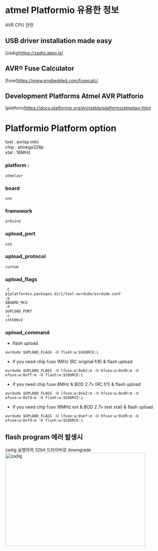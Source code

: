 # atmel Platformio 유용한 정보
AVR CPU 관련

## USB driver installation made easy
[zadig]https://zadig.akeo.ie/  

## AVR® Fuse Calculator
[fuse]https://www.engbedded.com/fusecalc/  

## Development Platforms Atmel AVR Platforio
[platforio]https://docs.platformio.org/en/stable/platforms/atmelavr.html  

# Platformio Platform option

tool : avrisp mkii  
chip : atmega328p  
xtal : 16MHz  

### platform : 
```
atmelavr
```

### board
```
uno
```

### framework
```
arduino
```

### upload_port
```
usb
```

### upload_protocol
```
custom
```

### upload_flags
```
-C
${platformio.packages_dir}/tool-avrdude/avrdude.conf
-p
$BOARD_MCU
-P
$UPLOAD_PORT
-c
stk500v2
```

### upload_command
* flash upload  
```
avrdude $UPLOAD_FLAGS -U flash:w:$SOURCE:i  
```

* if you need chip fuse 1MHz (RC original f/8)  & flash upload  
```
avrdude $UPLOAD_FLAGS -U lfuse:w:0x62:m -U hfuse:w:0xd9:m -U efuse:w:0xff:m -U flash:w:$SOURCE:i  
```

* if you need chip fuse 8MHz & BOD 2.7v (RC f/1)  & flash upload  
```
avrdude $UPLOAD_FLAGS -U lfuse:w:0xe2:m -U hfuse:w:0xd9:m -U efuse:w:0xfd:m -U flash:w:$SOURCE:i  
```

* if you need chip fuse 16MHz ext & BOD 2.7v (ext xtal)  & flash upload  
```
avrdude $UPLOAD_FLAGS -U lfuse:w:0xef:m -U hfuse:w:0xd9:m -U efuse:w:0xfd:m -U flash:w:$SOURCE:i  
```

## flash program 에러 발생시
zadig 실행하여 32bit 드라이버로 downgrade  
<img src="[/path/to/img.jpg](https://github.com/copaland/atmel/blob/main/image/zadig.png?raw=true)" width="450px" height="300px" title="px(픽셀) 크기 설정" alt="zadig"></img><br/>
